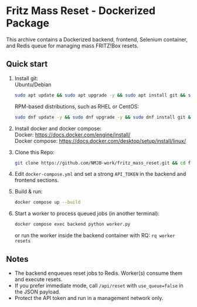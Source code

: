 # Fritz Mass Reset - Dockerized Package

This archive contains a Dockerized backend, frontend, Selenium container, and Redis queue for managing mass FRITZ!Box resets.

## Quick start
1. Install git:  
   Ubuntu/Debian
   ```bash
   sudo apt update && sudo apt upgrade -y && sudo apt install git && sudo apt install curl
   ```
   RPM-based distributions, such as RHEL or CentOS:
   ```bash
   sudo dnf update -y && sudo dnf upgrade -y && sudo dnf install git && sudo apt install curl
   ```
2. Install docker and docker compose:  
   Docker: https://docs.docker.com/engine/install/  
   Docker compose: https://docs.docker.com/desktop/setup/install/linux/  

4. Clone this Repo:
   ```bash
   git clone https://github.com/NMJB-work/fritz_mass_reset.git && cd fritz_mass_reset
   ```
5. Edit `docker-compose.yml` and set a strong `API_TOKEN` in the backend and frontend sections.
6. Build & run:
   ```bash
   docker compose up --build
   ```
7. Start a worker to process queued jobs (in another terminal):
   ```bash
   docker compose exec backend python worker.py
   ```
   or run the worker inside the backend container with RQ: `rq worker resets`

## Notes
- The backend enqueues reset jobs to Redis. Worker(s) consume them and execute resets.
- If you prefer immediate mode, call `/api/reset` with `use_queue=false` in the JSON payload.
- Protect the API token and run in a management network only.
